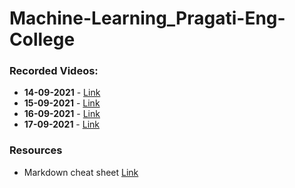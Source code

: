 # Machine-Learning_Pragati-Eng-College


### Recorded Videos:
* **14-09-2021** - [Link](https://transcripts.gotomeeting.com/#/s/fc72b7d6d1fee5b5ccc1988efc7ea08724c6f1a7a6c5ae40343be04f4f89236b)
* **15-09-2021** - [Link](https://transcripts.gotomeeting.com/#/s/93aa2c7fb99925867da420b0c72f66c587e6115509369d89d610653392245fde)
* **16-09-2021** - [Link](https://transcripts.gotomeeting.com/#/s/60fe192bc2983dc91a8358a6bd09c2326481d3fd1e6ace72605550722ef49cfa)
* **17-09-2021** - [Link](https://transcripts.gotomeeting.com/#/s/abb19db2284a46d34a292239aea8eac91778217b98320f1a41f93a3c2708def4)

### Resources
* Markdown cheat sheet [Link](https://www.markdownguide.org/cheat-sheet/)
